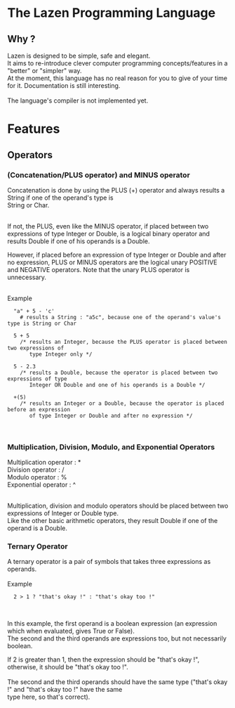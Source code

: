 # The Lazen Programming Language

<h2>Why ?</h2>
Lazen is designed to be simple, safe and elegant.<br>
It aims to re-introduce clever computer programming concepts/features in a "better" or "simpler" way.<br>
At the moment, this language has no real reason for you to give of your time for it. Documentation is still interesting.
<br><br>
The language's compiler is not implemented yet.<br>

<h1>Features</h1>
<h2>Operators</h2>
<h3>(Concatenation/PLUS operator) and MINUS operator</h3>
Concatenation is done by using the PLUS (+) operator and always results a String if one of the operand's type is<br>String or Char.<br><br>

If not, the PLUS, even like the MINUS operator, if placed between two expressions of type Integer or Double, is a logical binary operator and results Double if one of his operands is a Double.<br>

However, if placed before an expression of type Integer or Double and after no expression, PLUS or MINUS operators are the logical unary POSITIVE and NEGATIVE operators. Note that the unary PLUS operator is unnecessary.
<br><br>

Example

```
  "a" + 5 - 'c'
    # results a String : "a5c", because one of the operand's value's type is String or Char
  
  5 + 5
    /* results an Integer, because the PLUS operator is placed between two expressions of
       type Integer only */
       
  5 - 2.3
    /* results a Double, because the operator is placed between two expressions of type
       Integer OR Double and one of his operands is a Double */
       
  +(5)
    /* results an Integer or a Double, because the operator is placed before an expression
       of type Integer or Double and after no expression */
```
<br>

<h3>Multiplication, Division, Modulo, and Exponential Operators</h1>
Multiplication operator : *<br>
Division operator       : /<br>
Modulo operator         : %<br>
Exponential operator    : ^<br><br>

Multiplication, division and modulo operators should be placed between two expressions of Integer or Double type.<br>
Like the other basic arithmetic operators, they result Double if one of the operand is a Double.

<h3>Ternary Operator</h3>
A ternary operator is a pair of symbols that takes three expressions as operands.
<br><br>
Example

```
  2 > 1 ? "that's okay !" : "that's okay too !"
```
<br>

In this example, the first operand is a boolean expression (an expression which when evaluated, gives True or False).<br>
The second and the third operands are expressions too, but not necessarily boolean.

If 2 is greater than 1, then the expression should be "that's okay !", otherwise, it should be "that's okay too !".<br><br>
The second and the third operands should have the same type ("that's okay !" and "that's okay too !" have the same<br>
type here, so that's correct).
